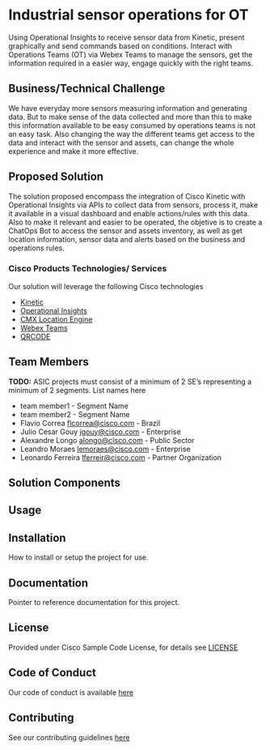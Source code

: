 # Industrial sensor operations for OT

Using Operational Insights to receive sensor data from Kinetic, present graphically and send commands based on conditions. Interact with Operations Teams (OT) via Webex Teams to manage the sensors, get the information required in a easier way, engage quickly with the right teams.


## Business/Technical Challenge

We have everyday more sensors measuring information and generating data. But to make sense of the data collected and more than this to make this information available to be easy consumed by operations teams is not an easy task. Also changing the way the different teams get access to the data and interact with the sensor and assets, can change the whole experience and make it more effective.

## Proposed Solution

The solution proposed encompass the integration of Cisco Kinetic with Operational Insights via APIs to collect data from sensors, process it, make it available in a visual dashboard and enable actions/rules with this data. Also to make it relevant and easier to be operated, the objetive is to create a ChatOps Bot to access the sensor and assets inventory, as well as get location information, sensor data and alerts based on the business and operations rules.

### Cisco Products Technologies/ Services

Our solution will leverage the following Cisco technologies

* [Kinetic](http://cisco.com/go/kinetic)
* [Operational Insights](https://www.cisco.com/c/en/us/solutions/enterprise-networks/connected-mobile-experiences/operational-insights.html)
* [CMX Location Engine](https://www.cisco.com/c/en/us/solutions/enterprise-networks/dna-spaces/index.html)
* [Webex Teams](hhttps://www.webex.com/team-collaboration.html)
* [QRCODE](https://en.wikipedia.org/wiki/QR_code)



## Team Members


**TODO:** ASIC projects must consist of a minimum of 2 SE’s
representing a minimum of 2 segments. List names here

* team member1 <email> - Segment Name
* team member2 <email> - Segment Name
* Flavio Correa <flcorrea@cisco.com> - Brazil
* Julio Cesar Gouy <jgouy@cisco.com> - Enterprise
* Alexandre Longo <alongo@cisco.com> - Public Sector
* Leandro Moraes <lemoraes@cisco.com> - Enterprise
* Leonardo Ferreira <lferreir@cisco.com> - Partner Organization


## Solution Components


<!-- This does not need to be completed during the initial submission phase  

Provide a brief overview of the components involved with this project. e.g Python /  -->


## Usage

<!-- This does not need to be completed during the initial submission phase  

Provide a brief overview of how to use the solution  -->



## Installation

How to install or setup the project for use.


## Documentation

Pointer to reference documentation for this project.


## License

Provided under Cisco Sample Code License, for details see [LICENSE](./LICENSE.md)

## Code of Conduct

Our code of conduct is available [here](./CODE_OF_CONDUCT.md)

## Contributing

See our contributing guidelines [here](./CONTRIBUTING.md)
